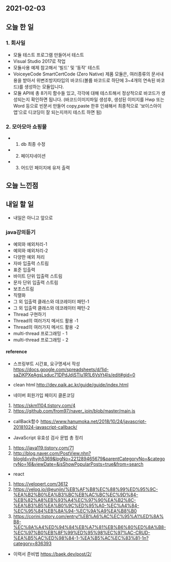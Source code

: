 2021-02-03
--

## 오늘 한 일

### 1. 회사일
- 모듈 테스트 프로그램 만들어서 테스트
- Visual Studio 2017로 작업
- 모듈사용 예제 참고해서 '빌드' 및 '동작' 테스트
- VoiceyeCode SmartCertCode (Zero Native) 제품 모듈은,  여러종류의 문서내용을 받아서 위변조방지타입의 바코드(볼륨 바코드로 하단에 3~4개의 연속된 바코드)를 생성하는 모듈입니다.
- 모듈 API에 총 8가지 함수들 있고, 각각에 대해 테스트해서 정상적으로 바코드가 생성되는지 확인하면 됩니다.
(바코드이미지파일 생성후, 생성된 이미지를 Hwp 또는 Word 등으로 빈문서 만들어 copy,paste 한후  인쇄해서 최종적으로 '보이스아이앱'으로 디코딩이 잘 되는지까지 테스트 하면 됨)

### 2. 모아모아 쇼핑몰

- 1. db 최종 수정
- 2. 페이지네이션
- 3. 어드민 페이지에 유저 출력

## 오늘 느낀점

## 내일 할 일

- 내일은 아니고 앞으로 
### java강의듣기
- 예외와 예외처리-1
- 예외와 예외처리-2
- 다양한 예외 처리
- 자바 입출력 스트림
- 표준 입출력
- 바이트 단위 입출력 스트림
- 문자 단위 입출력 스트림
- 보조스트림
- 직렬화
- 그 외 입출력 클래스와 데코레이터 패턴-1
- 그 외 입출력 클래스와 데코레이터 패턴-2
- Thread 구현하기
- Thread의 여러가지 메서드 활용 -1
- Thread의 여러가지 메서드 활용 -2
- multi-thread 프로그래밍 - 1
- multi-thread 프로그래밍 - 2

#### reference
- 스프링부트 시간표, 요구명세서 작성
https://docs.google.com/spreadsheets/d/1id-saZiKPXeAgsLsduc71DPdJdjSTlu1R1L6VsYt4Is/edit#gid=0

- clean html
http://dev.paik.ac.kr/guide/guide/index.html

- 네이버 회원가입 페이지 클론코딩
1. https://skm1104.tistory.com/4
2. https://github.com/from97/naver_join/blob/master/main.js

- callBack함수
https://www.hanumoka.net/2018/10/24/javascript-20181024-javascript-callback/

- JavaScript 유효성 검사 문법 총 정리
1. https://java119.tistory.com/71
2. http://blog.naver.com/PostView.nhn?blogId=yjhyjh5369&logNo=221289465679&parentCategoryNo=&categoryNo=16&viewDate=&isShowPopularPosts=true&from=search

- react
1. https://velopert.com/3612
2. https://velog.io/@eunjin/%EB%AF%B8%EC%88%99%ED%95%9C-%EA%B2%B0%EA%B3%BC%EB%AC%BC%EC%9D%84-%EB%82%A8%EB%93%A4%EC%97%90%EA%B2%8C-%EA%B3%B5%EA%B0%9C%ED%95%A0-%EC%A4%84-%EC%95%84%EB%8A%94-%EC%9A%A9%EA%B8%B0
3. https://corini.tistory.com/entry/%EB%A6%AC%EC%95%A1%ED%8A%B8-%EC%8A%A4%ED%94%84%EB%A7%81%EB%B6%80%ED%8A%B8-%EC%97%B0%EB%8F%99%ED%95%98%EC%97%AC-CRUD-%EA%B5%AC%ED%98%84-1-%EA%B5%AC%EC%83%81-1n?category=836393

- 이력서 준비법 
https://baek.dev/post/2/
